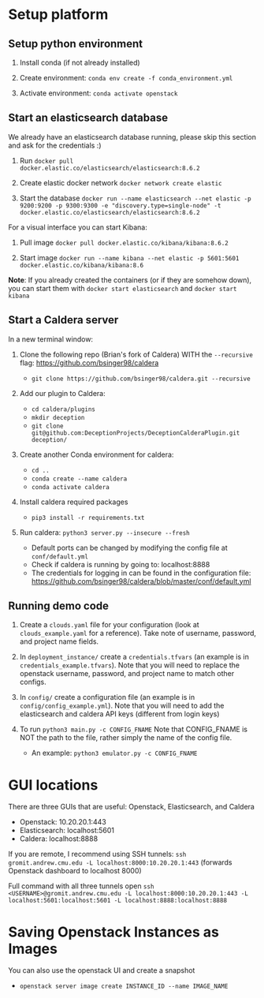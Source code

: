# Setup platform

## Setup python environment

1. Install conda (if not already installed)

2. Create environment: `conda env create -f conda_environment.yml`

3. Activate environment: `conda activate openstack`

## Start an elasticsearch database

We already have an elasticsearch database running, please skip this section
and ask for the credentials :)

1. Run `docker pull docker.elastic.co/elasticsearch/elasticsearch:8.6.2`

2. Create elastic docker network `docker network create elastic`

3. Start the database `docker run --name elasticsearch --net elastic -p 9200:9200 -p 9300:9300 -e "discovery.type=single-node" -t docker.elastic.co/elasticsearch/elasticsearch:8.6.2`

For a visual interface you can start Kibana:

1. Pull image `docker pull docker.elastic.co/kibana/kibana:8.6.2`

2. Start image `docker run --name kibana --net elastic -p 5601:5601 docker.elastic.co/kibana/kibana:8.6`

**Note**: If you already created the containers (or if they are somehow down), you can start them with `docker start elasticsearch` and `docker start kibana`

## Start a Caldera server

In a new terminal window:

1. Clone the following repo (Brian's fork of Caldera) WITH the `--recursive` flag: https://github.com/bsinger98/caldera
    - `git clone https://github.com/bsinger98/caldera.git --recursive`

2. Add our plugin to Caldera:
    - `cd caldera/plugins`
    - `mkdir deception`
    - `git clone git@github.com:DeceptionProjects/DeceptionCalderaPlugin.git deception/`

3. Create another Conda environment for caldera:
    - `cd ..`
    - `conda create --name caldera`
    - `conda activate caldera`

4. Install caldera required packages
    - `pip3 install -r requirements.txt`

5. Run caldera: `python3 server.py --insecure --fresh`
    - Default ports can be changed by modifying the config file at `conf/default.yml`
    - Check if caldera is running by going to: localhost:8888
    - The credentials for logging in can be found in the configuration file: https://github.com/bsinger98/caldera/blob/master/conf/default.yml

## Running demo code

1. Create a `clouds.yaml` file for your configuration (look at `clouds_example.yaml` for a reference). Take note of username, password, and project name fields.

2. In `deployment_instance/` create a `credentials.tfvars` (an example is in `credentials_example.tfvars`). Note that you will need to replace the openstack username, password, and project name to match other configs.

3. In `config/` create a configuration file (an example is in `config/config_example.yml`). Note that you will need to add the elasticsearch and caldera API keys (different from login keys)

4. To run `python3 main.py -c CONFIG_FNAME` Note that CONFIG_FNAME is NOT the path to the file, rather simply the name of the config file.
    - An example: `python3 emulator.py -c CONFIG_FNAME`

# GUI locations

There are three GUIs that are useful: Openstack, Elasticsearch, and Caldera

- Openstack: 10.20.20.1:443
- Elasticsearch: localhost:5601
- Caldera: localhost:8888

If you are remote, I recommend using SSH tunnels: `ssh gromit.andrew.cmu.edu -L localhost:8000:10.20.20.1:443` (forwards Openstack dashboard to localhost 8000)

Full command with all three tunnels open `ssh <USERNAME>@gromit.andrew.cmu.edu -L localhost:8000:10.20.20.1:443 -L localhost:5601:localhost:5601 -L localhost:8888:localhost:8888`

# Saving Openstack Instances as Images

You can also use the openstack UI and create a snapshot

- `openstack server image create INSTANCE_ID --name IMAGE_NAME`
